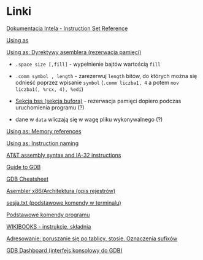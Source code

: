 # Linki

[Dokumentacja Intela - Instruction Set Reference](http://www.zak.ict.pwr.wroc.pl/materials/architektura/laboratorium%20AK2/Dokumentacja/Intel%20Penium%20IV/IA-32%20Intel%20Architecture%20Software%20Developers%20Manual%20vol.%202%20-%20Instruction%20Set%20Reference.pdf)

[Using as](https://sourceware.org/binutils/docs/as/)

[Using as: Dyrektywy asemblera (rezerwacja pamięci)](https://sourceware.org/binutils/docs/as/Pseudo-Ops.html#Pseudo-Ops)

- `.space size [,fill]` - wypełnienie bajtów wartością `fill`
- `.comm symbol , length` - zarezerwuj `length` bitów, do których można się odnieść poprzez wpisanie `symbol` (`.comm liczba1, 4` a potem `mov liczba1(, %rcx, 4), %edi`)

- [Sekcja bss (sekcja bufora)](https://sourceware.org/binutils/docs/as/bss.html#bss) - rezerwacja pamięci dopiero podczas uruchomienia programu (?)

* dane w `data` wliczają się w wagę pliku wykonywalnego (?)

[Using as: Memory references](https://sourceware.org/binutils/docs/as/i386_002dMemory.html#i386_002dMemory)

[Using as: Instruction naming](https://sourceware.org/binutils/docs/as/i386_002dMnemonics.html#Instruction-Naming)

[AT&T assembly syntax and IA-32 instructions](https://gist.github.com/mishurov/6bcf04df329973c15044)

[Guide to GDB](http://apoorvaj.io/hitchhikers-guide-to-the-gdb.html#gdbinit)

[GDB Cheatsheet](https://darkdust.net/files/GDB%20Cheat%20Sheet.pdf)

[Asembler x86/Architektura (opis rejestrów)](https://pl.wikibooks.org/wiki/Asembler_x86/Architektura)

[sesja.txt (podstawowe komendy w terminalu)](http://zak.ict.pwr.wroc.pl/materials/architektura/laboratorium%20AK2/sesja.txt)

[Podstawowe komendy programu](https://zeszyt.olo.ovh/2016/02/28/architektura-komputerow-2-laboratorium-nr-1-podstawy-pisania-programow-w-jezyku-asembler/)

[WIKIBOOKS - instrukcje, składnia](https://en.wikibooks.org/wiki/X86_Assembly)

[Adresowanie: poruszanie się po tablicy, stosie. Oznaczenia sufixów](https://en.wikibooks.org/wiki/X86_Assembly/GAS_Syntax#Address_operand_syntax)

[GDB Dashboard (interfejs konsolowy do GDB)](https://github.com/cyrus-and/gdb-dashboard/)